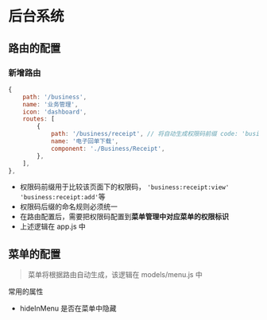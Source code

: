 # 后台系统 #

## 路由的配置 ##

### 新增路由 ###

```javascript
{
    path: '/business',
    name: '业务管理',
    icon: 'dashboard',
    routes: [
        {
            path: '/business/receipt', // 将自动生成权限码前缀 code: 'business:receipt'
            name: '电子回单下载',
            component: './Business/Receipt',
        },
    ],
},
```



- 权限码前缀用于比较该页面下的权限码， `'business:receipt:view'` `'business:receipt:add'`等
- 权限码后缀的命名规则必须统一
- 在路由配置后，需要把权限码配置到**菜单管理中对应菜单的权限标识**
- 上述逻辑在 app.js 中

 

## 菜单的配置 ##

>  菜单将根据路由自动生成，该逻辑在 models/menu.js 中

常用的属性

- hideInMenu 是否在菜单中隐藏